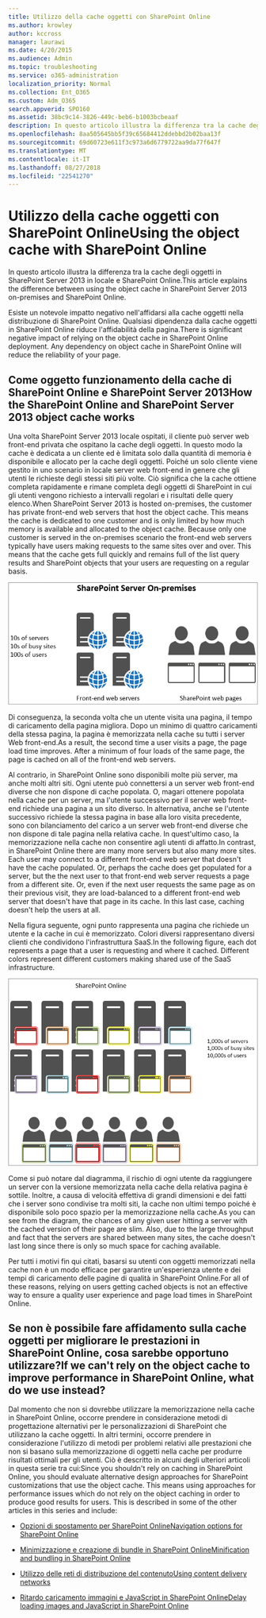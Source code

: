 ```yaml
---
title: Utilizzo della cache oggetti con SharePoint Online
ms.author: krowley
author: kccross
manager: laurawi
ms.date: 4/20/2015
ms.audience: Admin
ms.topic: troubleshooting
ms.service: o365-administration
localization_priority: Normal
ms.collection: Ent_O365
ms.custom: Adm_O365
search.appverid: SPO160
ms.assetid: 38bc9c14-3826-449c-beb6-b1003bcbeaaf
description: In questo articolo illustra la differenza tra la cache degli oggetti in SharePoint Server 2013 in locale e SharePoint Online.
ms.openlocfilehash: 8aa505645bb5f39c65684412ddebbd2b02baa13f
ms.sourcegitcommit: 69d60723e611f3c973a6d6779722aa9da77f647f
ms.translationtype: MT
ms.contentlocale: it-IT
ms.lasthandoff: 08/27/2018
ms.locfileid: "22541270"
---
```

# <a name="using-the-object-cache-with-sharepoint-online"></a><span data-ttu-id="bd1f4-103">Utilizzo della cache oggetti con SharePoint Online</span><span class="sxs-lookup"><span data-stu-id="bd1f4-103">Using the object cache with SharePoint Online</span></span>

<span data-ttu-id="bd1f4-104">In questo articolo illustra la differenza tra la cache degli oggetti in SharePoint Server 2013 in locale e SharePoint Online.</span><span class="sxs-lookup"><span data-stu-id="bd1f4-104">This article explains the difference between using the object cache in SharePoint Server 2013 on-premises and SharePoint Online.</span></span>
  
<span data-ttu-id="bd1f4-p101">Esiste un notevole impatto negativo nell'affidarsi alla cache oggetti nella distribuzione di SharePoint Online. Qualsiasi dipendenza dalla cache oggetti in SharePoint Online riduce l'affidabilità della pagina.</span><span class="sxs-lookup"><span data-stu-id="bd1f4-p101">There is significant negative impact of relying on the object cache in SharePoint Online deployment. Any dependency on object cache in SharePoint Online will reduce the reliability of your page.</span></span> 
  
## <a name="how-the-sharepoint-online-and-sharepoint-server-2013-object-cache-works"></a><span data-ttu-id="bd1f4-107">Come oggetto funzionamento della cache di SharePoint Online e SharePoint Server 2013</span><span class="sxs-lookup"><span data-stu-id="bd1f4-107">How the SharePoint Online and SharePoint Server 2013 object cache works</span></span>

<span data-ttu-id="bd1f4-p102">Una volta SharePoint Server 2013 locale ospitati, il cliente può server web front-end privata che ospitano la cache degli oggetti. In questo modo la cache è dedicata a un cliente ed è limitata solo dalla quantità di memoria è disponibile e allocato per la cache degli oggetti. Poiché un solo cliente viene gestito in uno scenario in locale server web front-end in genere che gli utenti le richieste degli stessi siti più volte. Ciò significa che la cache ottiene completa rapidamente e rimane completa degli oggetti di SharePoint in cui gli utenti vengono richiesto a intervalli regolari e i risultati delle query elenco.</span><span class="sxs-lookup"><span data-stu-id="bd1f4-p102">When SharePoint Server 2013 is hosted on-premises, the customer has private front-end web servers that host the object cache. This means the cache is dedicated to one customer and is only limited by how much memory is available and allocated to the object cache. Because only one customer is served in the on-premises scenario the front-end web servers typically have users making requests to the same sites over and over. This means that the cache gets full quickly and remains full of the list query results and SharePoint objects that your users are requesting on a regular basis.</span></span>
  
![Mostra il traffico e il caricamento ai server Web front-end locali](media/a0d38b36-4909-4abb-8d4e-4930814bb3de.png)
  
<span data-ttu-id="bd1f4-p103">Di conseguenza, la seconda volta che un utente visita una pagina, il tempo di caricamento della pagina migliora. Dopo un minimo di quattro caricamenti della stessa pagina, la pagina è memorizzata nella cache su tutti i server Web front-end.</span><span class="sxs-lookup"><span data-stu-id="bd1f4-p103">As a result, the second time a user visits a page, the page load time improves. After a minimum of four loads of the same page, the page is cached on all of the front-end web servers.</span></span>
  
<span data-ttu-id="bd1f4-p104">Al contrario, in SharePoint Online sono disponibili molte più server, ma anche molti altri siti. Ogni utente può connettersi a un server web front-end diverse che non dispone di cache popolata. O, magari ottenere popolata nella cache per un server, ma l'utente successivo per il server web front-end richiede una pagina a un sito diverso. In alternativa, anche se l'utente successivo richiede la stessa pagina in base alla loro visita precedente, sono con bilanciamento del carico a un server web front-end diverse che non dispone di tale pagina nella relativa cache. In quest'ultimo caso, la memorizzazione nella cache non consentire agli utenti di affatto.</span><span class="sxs-lookup"><span data-stu-id="bd1f4-p104">In contrast, in SharePoint Online there are many more servers but also many more sites. Each user may connect to a different front-end web server that doesn't have the cache populated. Or, perhaps the cache does get populated for a server, but the the next user to that front-end web server requests a page from a different site. Or, even if the next user requests the same page as on their previous visit, they are load-balanced to a different front-end web server that doesn't have that page in its cache. In this last case, caching doesn't help the users at all.</span></span>
  
<span data-ttu-id="bd1f4-p105">Nella figura seguente, ogni punto rappresenta una pagina che richiede un utente e la cache in cui è memorizzato. Colori diversi rappresentano diversi clienti che condividono l'infrastruttura SaaS.</span><span class="sxs-lookup"><span data-stu-id="bd1f4-p105">In the following figure, each dot represents a page that a user is requesting and where it cached. Different colors represent different customers making shared use of the SaaS infrastructure.</span></span>
  
![Mostra i risultati di memorizzazione nella cache degli oggetti in SharePoint Online](media/25d04011-ef83-4cb7-9e04-a6ed490f63c3.png)
  
<span data-ttu-id="bd1f4-p106">Come si può notare dal diagramma, il rischio di ogni utente da raggiungere un server con la versione memorizzata nella cache della relativa pagina è sottile. Inoltre, a causa di velocità effettiva di grandi dimensioni e dei fatti che i server sono condivise tra molti siti, la cache non ultimi tempo poiché è disponibile solo poco spazio per la memorizzazione nella cache.</span><span class="sxs-lookup"><span data-stu-id="bd1f4-p106">As you can see from the diagram, the chances of any given user hitting a server with the cached version of their page are slim. Also, due to the large throughput and fact that the servers are shared between many sites, the cache doesn't last long since there is only so much space for caching available.</span></span>
  
<span data-ttu-id="bd1f4-125">Per tutti i motivi fin qui citati, basarsi su utenti con oggetti memorizzati nella cache non è un modo efficace per garantire un'esperienza utente e dei tempi di caricamento delle pagine di qualità in SharePoint Online.</span><span class="sxs-lookup"><span data-stu-id="bd1f4-125">For all of these reasons, relying on users getting cached objects is not an effective way to ensure a quality user experience and page load times in SharePoint Online.</span></span>
  
## <a name="if-we-cant-rely-on-the-object-cache-to-improve-performance-in-sharepoint-online-what-do-we-use-instead"></a><span data-ttu-id="bd1f4-126">Se non è possibile fare affidamento sulla cache oggetti per migliorare le prestazioni in SharePoint Online, cosa sarebbe opportuno utilizzare?</span><span class="sxs-lookup"><span data-stu-id="bd1f4-126">If we can't rely on the object cache to improve performance in SharePoint Online, what do we use instead?</span></span>

<span data-ttu-id="bd1f4-p107">Dal momento che non si dovrebbe utilizzare la memorizzazione nella cache in SharePoint Online, occorre prendere in considerazione metodi di progettazione alternativi per le personalizzazioni di SharePoint che utilizzano la cache oggetti. In altri termini, occorre prendere in considerazione l'utilizzo di metodi per problemi relativi alle prestazioni che non si basano sulla memorizzazione di oggetti nella cache per produrre risultati ottimali per gli utenti. Ciò è descritto in alcuni degli ulteriori articoli in questa serie tra cui:</span><span class="sxs-lookup"><span data-stu-id="bd1f4-p107">Since you shouldn't rely on caching in SharePoint Online, you should evaluate alternative design approaches for SharePoint customizations that use the object cache. This means using approaches for performance issues which do not rely on the object caching in order to produce good results for users. This is described in some of the other articles in this series and include:</span></span>
  
- [<span data-ttu-id="bd1f4-130">Opzioni di spostamento per SharePoint Online</span><span class="sxs-lookup"><span data-stu-id="bd1f4-130">Navigation options for SharePoint Online</span></span>](navigation-options-for-sharepoint-online.md)
    
- [<span data-ttu-id="bd1f4-131">Minimizzazione e creazione di bundle in SharePoint Online</span><span class="sxs-lookup"><span data-stu-id="bd1f4-131">Minification and bundling in SharePoint Online</span></span>](minification-and-bundling-in-sharepoint-online.md)
    
- [<span data-ttu-id="bd1f4-132">Utilizzo delle reti di distribuzione del contenuto</span><span class="sxs-lookup"><span data-stu-id="bd1f4-132">Using content delivery networks</span></span>](using-content-delivery-networks-with-sharepoint-online.md)
    
- [<span data-ttu-id="bd1f4-133">Ritardo caricamento immagini e JavaScript in SharePoint Online</span><span class="sxs-lookup"><span data-stu-id="bd1f4-133">Delay loading images and JavaScript in SharePoint Online</span></span>](delay-loading-images-and-javascript-in-sharepoint-online.md)
    

